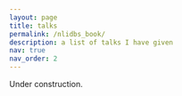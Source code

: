 ```yaml
---
layout: page
title: talks
permalink: /nlidbs_book/
description: a list of talks I have given 
nav: true
nav_order: 2
---
```


Under construction.